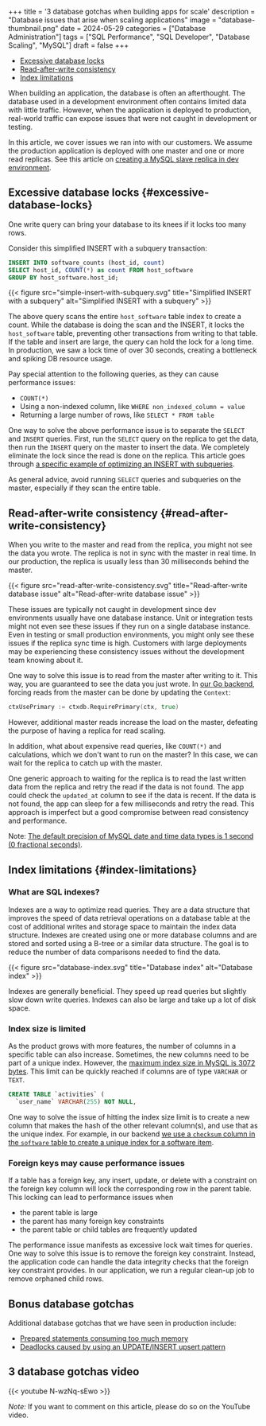 +++
title = '3 database gotchas when building apps for scale'
description = "Database issues that arise when scaling applications"
image = "database-thumbnail.png"
date = 2024-05-29
categories = ["Database Administration"]
tags = ["SQL Performance", "SQL Developer", "Database Scaling", "MySQL"]
draft = false
+++

- [Excessive database locks](#excessive-database-locks)
- [Read-after-write consistency](#read-after-write-consistency)
- [Index limitations](#index-limitations)

When building an application, the database is often an afterthought. The database used in a development environment often contains limited data with little traffic. However, when the application is deployed to production, real-world traffic can expose issues that were not caught in development or testing.

In this article, we cover issues we ran into with our customers. We assume the production application is deployed with one master and one or more read replicas. See this article on [creating a MySQL slave replica in dev environment](../mysql-master-slave-replication).

## Excessive database locks {#excessive-database-locks}

One write query can bring your database to its knees if it locks too many rows.

Consider this simplified INSERT with a subquery transaction:

```sql
INSERT INTO software_counts (host_id, count)
SELECT host_id, COUNT(*) as count FROM host_software
GROUP BY host_software.host_id;
```

{{< figure src="simple-insert-with-subquery.svg" title="Simplified INSERT with a subquery" alt="Simplified INSERT with a subquery" >}}

The above query scans the entire `host_software` table index to create a count. While the database is doing the scan and the INSERT, it locks the `host_software` table, preventing other transactions from writing to that table. If the table and insert are large, the query can hold the lock for a long time. In production, we saw a lock time of over 30 seconds, creating a bottleneck and spiking DB resource usage.

Pay special attention to the following queries, as they can cause performance issues:
- `COUNT(*)`
- Using a non-indexed column, like `WHERE non_indexed_column = value`
- Returning a large number of rows, like `SELECT * FROM table`

One way to solve the above performance issue is to separate the `SELECT` and `INSERT` queries. First, run the `SELECT` query on the replica to get the data, then run the `INSERT` query on the master to insert the data. We completely eliminate the lock since the read is done on the replica. This article goes through [a specific example of optimizing an INSERT with subqueries](.../mysql-query-performance-insert-subqueries).

As general advice, avoid running `SELECT` queries and subqueries on the master, especially if they scan the entire table.

## Read-after-write consistency {#read-after-write-consistency}

When you write to the master and read from the replica, you might not see the data you wrote. The replica is not in sync with the master in real time. In our production, the replica is usually less than 30 milliseconds behind the master.

{{< figure src="read-after-write-consistency.svg" title="Read-after-write database issue" alt="Read-after-write database issue" >}}

These issues are typically not caught in development since dev environments usually have one database instance. Unit or integration tests might not even see these issues if they run on a single database instance. Even in testing or small production environments, you might only see these issues if the replica sync time is high. Customers with large deployments may be experiencing these consistency issues without the development team knowing about it.

One way to solve this issue is to read from the master after writing to it. This way, you are guaranteed to see the data you just wrote. In [our Go backend](https://github.com/fleetdm/fleet/blob/b7aac2cfabf17fcb5142808fb80352113710ec5c/server/contexts/ctxdb/ctxdb.go#L17), forcing reads from the master can be done by updating the `Context`:

```go
ctxUsePrimary := ctxdb.RequirePrimary(ctx, true)
```

However, additional master reads increase the load on the master, defeating the purpose of having a replica for read scaling.

In addition, what about expensive read queries, like `COUNT(*)` and calculations, which we don't want to run on the master? In this case, we can wait for the replica to catch up with the master.

One generic approach to waiting for the replica is to read the last written data from the replica and retry the read if the data is not found. The app could check the `updated_at` column to see if the data is recent. If the data is not found, the app can sleep for a few milliseconds and retry the read. This approach is imperfect but a good compromise between read consistency and performance.

Note: [The default precision of MySQL date and time data types is 1 second (0 fractional seconds)](https://dev.mysql.com/doc/refman/8.0/en/date-and-time-type-syntax.html#:~:text=default%20precision%20is%200.).

## Index limitations {#index-limitations}

### What are SQL indexes?

Indexes are a way to optimize read queries. They are a data structure that improves the speed of data retrieval operations on a database table at the cost of additional writes and storage space to maintain the index data structure. Indexes are created using one or more database columns and are stored and sorted using a B-tree or a similar data structure. The goal is to reduce the number of data comparisons needed to find the data.

{{< figure src="database-index.svg" title="Database index" alt="Database index" >}}

Indexes are generally beneficial. They speed up read queries but slightly slow down write queries. Indexes can also be large and take up a lot of disk space.

### Index size is limited

As the product grows with more features, the number of columns in a specific table can also increase. Sometimes, the new columns need to be part of a unique index. However, the [maximum index size in MySQL is 3072 bytes](https://dev.mysql.com/doc/refman/8.0/en/innodb-limits.html). This limit can be quickly reached if columns are of type `VARCHAR` or `TEXT`.

```sql
CREATE TABLE `activities` (
  `user_name` VARCHAR(255) NOT NULL,
```

One way to solve the issue of hitting the index size limit is to create a new column that makes the hash of the other relevant column(s), and use that as the unique index. For example, in our backend [we use a `checksum` column in the `software` table to create a unique index for a software item](https://github.com/fleetdm/fleet/blob/6f008b40f24bcd000c1450d7438be99d30c518c5/server/datastore/mysql/schema.sql#L1450).

### Foreign keys may cause performance issues

If a table has a foreign key, any insert, update, or delete with a constraint on the foreign key column will lock the corresponding row in the parent table. This locking can lead to performance issues when
- the parent table is large
- the parent has many foreign key constraints
- the parent table or child tables are frequently updated

The performance issue manifests as excessive lock wait times for queries. One way to solve this issue is to remove the foreign key constraint. Instead, the application code can handle the data integrity checks that the foreign key constraint provides. In our application, we run a regular clean-up job to remove orphaned child rows.

##  Bonus database gotchas

Additional database gotchas that we have seen in production include:
- [Prepared statements consuming too much memory](../sql-prepared-statements-are-broken-when-scaling-applications)
- [Deadlocks caused by using an UPDATE/INSERT upsert pattern](../mysql-upsert-deadlock)

## 3 database gotchas video

{{< youtube N-wzNq-sEwo >}}

*Note:* If you want to comment on this article, please do so on the YouTube video.
